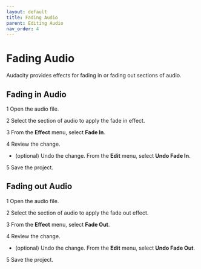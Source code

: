 ```yaml
---
layout: default
title: Fading Audio
parent: Editing Audio
nav_order: 4
---
```


# Fading Audio

Audacity provides effects for fading in or fading out sections of audio.

## Fading in Audio

1 Open the audio file.

2 Select the section of audio to apply the fade in effect.

3 From the **Effect** menu, select **Fade In**.

4 Review the change. 

  * (optional) Undo the change. From the **Edit** menu, select **Undo Fade In**.

5 Save the project.


## Fading out Audio

1 Open the audio file.

2 Select the section of audio to apply the fade out effect.

3 From the **Effect** menu, select **Fade Out**.

4 Review the change. 

  * (optional) Undo the change. From the **Edit** menu, select **Undo Fade Out**.

5 Save the project.
